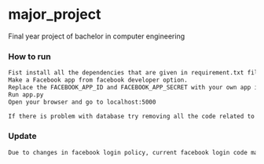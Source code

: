 # major_project
Final year project of bachelor in computer engineering

### How to run
```sh
Fist install all the dependencies that are given in requirement.txt file.
Make a Facebook app from facebook developer option.
Replace the FACEBOOK_APP_ID and FACEBOOK_APP_SECRET with your own app id and app secret.
Run app.py
Open your browser and go to localhost:5000
```

```sh
If there is problem with database try removing all the code related to SQLAlchemy and db
```
### Update
```sh
Due to changes in facebook login policy, current facebook login code may not work.
```
